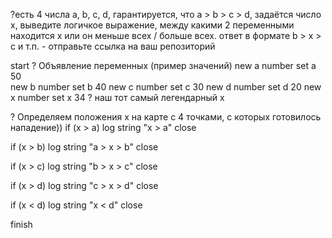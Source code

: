 ?есть 4 числа a, b, c, d, гарантируется, что a > b > c > d, задаётся число x, выведите логичкое выражение, между какими 2 переменными находится x или он меньше всех / больше всех. ответ в формате b > x > c и т.п. - отправьте ссылка на ваш репозиторий

start
? Объявление переменных (пример значений)
new a number
set a 50    
new b number
set b 40
new c number
set c 30
new d number
set d 20
new x number
set x 34     ? наш тот самый легендарный х

? Определяем положения x на карте с 4 точками, с которых готовилось нападение))
if (x > a)
    log string "x > a"
close

if (x > b)
    log string "a > x > b"
close

if (x > c)
    log string "b > x > c"
close

if (x > d)
    log string "c > x > d"
close

if (x < d)
    log string "x < d"
close

finish
